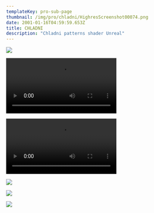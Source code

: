 ```yaml
---
templateKey: pro-sub-page
thumbnail: /img/pro/chladni/HighresScreenshot00074.png
date: 2001-01-16T04:59:59.653Z
title: CHLADNI
description: "Chladni patterns shader Unreal"
---
```


![](/img/pro/chladni/2019-02-26_22-01-55.gif)

![](/img/pro/chladni/2019-02-26_22-01-55.mp4)

![](/img/pro/chladni/2019-02-26_22-01-55.webm)


![](/img/pro/chladni/chladni_01.png)

![](/img/pro/chladni/chladni_02.png)

![](/img/pro/chladni/chladni_03.png)


